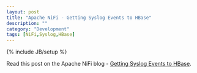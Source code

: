 ```yaml
---
layout: post
title: "Apache NiFi - Getting Syslog Events to HBase"
description: ""
category: "Development"
tags: [NiFi,Syslog,HBase]
---
```

{% include JB/setup %}

Read this post on the Apache NiFi blog - [Getting Syslog Events to HBase](https://blogs.apache.org/nifi/entry/storing_syslog_events_in_hbase).
